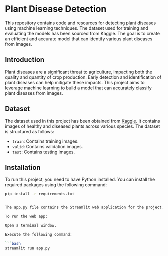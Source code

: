 # Plant Disease Detection

This repository contains code and resources for detecting plant diseases using machine learning techniques. The dataset used for training and evaluating the models has been sourced from Kaggle. The goal is to create an efficient and accurate model that can identify various plant diseases from images.

## Introduction

Plant diseases are a significant threat to agriculture, impacting both the quality and quantity of crop production. Early detection and identification of plant diseases can help mitigate these impacts. This project aims to leverage machine learning to build a model that can accurately classify plant diseases from images.

## Dataset

The dataset used in this project has been obtained from [Kaggle](https://www.kaggle.com/datasets/vipoooool/new-plant-diseases-dataset/data). It contains images of healthy and diseased plants across various species. The dataset is structured as follows:

- `train`: Contains training images.
- `valid`: Contains validation images.
- `test`: Contains testing images.

## Installation

To run this project, you need to have Python installed. You can install the required packages using the following command:

```bash
pip install -r requirements.txt


The app.py file contains the Streamlit web application for the project. It allows users to upload images of plants and get predictions about potential diseases. The app provides a user-friendly interface for interacting with the trained model and viewing results.

To run the web app:

Open a terminal window.

Execute the following command:

```bash
streamlit run app.py